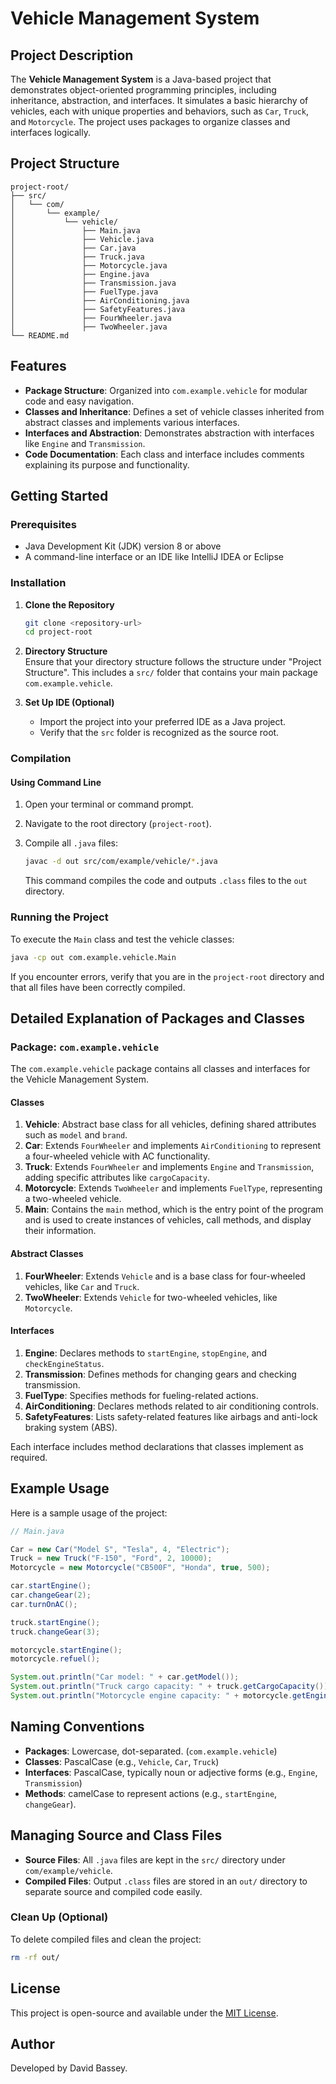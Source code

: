 ﻿

# Vehicle Management System

## Project Description
The **Vehicle Management System** is a Java-based project that demonstrates object-oriented programming principles, including inheritance, abstraction, and interfaces. It simulates a basic hierarchy of vehicles, each with unique properties and behaviors, such as `Car`, `Truck`, and `Motorcycle`. The project uses packages to organize classes and interfaces logically.

## Project Structure
```plaintext
project-root/
├── src/
│   └── com/
│       └── example/
│           └── vehicle/
│               ├── Main.java
│               ├── Vehicle.java
│               ├── Car.java
│               ├── Truck.java
│               ├── Motorcycle.java
│               ├── Engine.java
│               ├── Transmission.java
│               ├── FuelType.java
│               ├── AirConditioning.java
│               ├── SafetyFeatures.java
│               ├── FourWheeler.java
│               ├── TwoWheeler.java
└── README.md
```

## Features
- **Package Structure**: Organized into `com.example.vehicle` for modular code and easy navigation.
- **Classes and Inheritance**: Defines a set of vehicle classes inherited from abstract classes and implements various interfaces.
- **Interfaces and Abstraction**: Demonstrates abstraction with interfaces like `Engine` and `Transmission`.
- **Code Documentation**: Each class and interface includes comments explaining its purpose and functionality.

## Getting Started

### Prerequisites
- Java Development Kit (JDK) version 8 or above
- A command-line interface or an IDE like IntelliJ IDEA or Eclipse

### Installation
1. **Clone the Repository**
   ```bash
   git clone <repository-url>
   cd project-root
   ```

2. **Directory Structure**  
   Ensure that your directory structure follows the structure under "Project Structure". This includes a `src/` folder that contains your main package `com.example.vehicle`.

3. **Set Up IDE (Optional)**
   - Import the project into your preferred IDE as a Java project.
   - Verify that the `src` folder is recognized as the source root.

### Compilation

#### Using Command Line
1. Open your terminal or command prompt.
2. Navigate to the root directory (`project-root`).
3. Compile all `.java` files:
   ```bash
   javac -d out src/com/example/vehicle/*.java
   ```

   This command compiles the code and outputs `.class` files to the `out` directory.

### Running the Project
To execute the `Main` class and test the vehicle classes:

```bash
java -cp out com.example.vehicle.Main
```

If you encounter errors, verify that you are in the `project-root` directory and that all files have been correctly compiled.

## Detailed Explanation of Packages and Classes

### Package: `com.example.vehicle`
The `com.example.vehicle` package contains all classes and interfaces for the Vehicle Management System.

#### Classes
1. **Vehicle**: Abstract base class for all vehicles, defining shared attributes such as `model` and `brand`.
2. **Car**: Extends `FourWheeler` and implements `AirConditioning` to represent a four-wheeled vehicle with AC functionality.
3. **Truck**: Extends `FourWheeler` and implements `Engine` and `Transmission`, adding specific attributes like `cargoCapacity`.
4. **Motorcycle**: Extends `TwoWheeler` and implements `FuelType`, representing a two-wheeled vehicle.
5. **Main**: Contains the `main` method, which is the entry point of the program and is used to create instances of vehicles, call methods, and display their information.

#### Abstract Classes
1. **FourWheeler**: Extends `Vehicle` and is a base class for four-wheeled vehicles, like `Car` and `Truck`.
2. **TwoWheeler**: Extends `Vehicle` for two-wheeled vehicles, like `Motorcycle`.

#### Interfaces
1. **Engine**: Declares methods to `startEngine`, `stopEngine`, and `checkEngineStatus`.
2. **Transmission**: Defines methods for changing gears and checking transmission.
3. **FuelType**: Specifies methods for fueling-related actions.
4. **AirConditioning**: Declares methods related to air conditioning controls.
5. **SafetyFeatures**: Lists safety-related features like airbags and anti-lock braking system (ABS).

Each interface includes method declarations that classes implement as required.

## Example Usage
Here is a sample usage of the project:

```java
// Main.java

Car = new Car("Model S", "Tesla", 4, "Electric");
Truck = new Truck("F-150", "Ford", 2, 10000);
Motorcycle = new Motorcycle("CB500F", "Honda", true, 500);

car.startEngine();
car.changeGear(2);
car.turnOnAC();

truck.startEngine();
truck.changeGear(3);

motorcycle.startEngine();
motorcycle.refuel();

System.out.println("Car model: " + car.getModel());
System.out.println("Truck cargo capacity: " + truck.getCargoCapacity());
System.out.println("Motorcycle engine capacity: " + motorcycle.getEngineCapacity());
```

## Naming Conventions
- **Packages**: Lowercase, dot-separated. (`com.example.vehicle`)
- **Classes**: PascalCase (e.g., `Vehicle`, `Car`, `Truck`)
- **Interfaces**: PascalCase, typically noun or adjective forms (e.g., `Engine`, `Transmission`)
- **Methods**: camelCase to represent actions (e.g., `startEngine`, `changeGear`).

## Managing Source and Class Files
- **Source Files**: All `.java` files are kept in the `src/` directory under `com/example/vehicle`.
- **Compiled Files**: Output `.class` files are stored in an `out/` directory to separate source and compiled code easily.

### Clean Up (Optional)
To delete compiled files and clean the project:

```bash
rm -rf out/
```

## License
This project is open-source and available under the [MIT License](LICENSE).

## Author
Developed by David Bassey.
